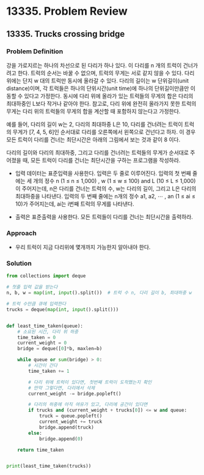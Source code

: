 # 13335. Problem Review

## 13335. Trucks crossing bridge

### Problem Definition
강을 가로지르는 하나의 차선으로 된 다리가 하나 있다. 이 다리를 n 개의 트럭이 건너가려고 한다. 트럭의 순서는 바꿀 수 없으며, 트럭의 무게는 서로 같지 않을 수 있다. 다리 위에는 단지 w 대의 트럭만 동시에 올라갈 수 있다. 다리의 길이는 w 단위길이(unit distance)이며, 각 트럭들은 하나의 단위시간(unit time)에 하나의 단위길이만큼만 이동할 수 있다고 가정한다. 동시에 다리 위에 올라가 있는 트럭들의 무게의 합은 다리의 최대하중인 L보다 작거나 같아야 한다. 참고로, 다리 위에 완전히 올라가지 못한 트럭의 무게는 다리 위의 트럭들의 무게의 합을 계산할 때 포함하지 않는다고 가정한다.

예를 들어, 다리의 길이 w는 2, 다리의 최대하중 L은 10, 다리를 건너려는 트럭이 트럭의 무게가 [7, 4, 5, 6]인 순서대로 다리를 오른쪽에서 왼쪽으로 건넌다고 하자. 이 경우 모든 트럭이 다리를 건너는 최단시간은 아래의 그림에서 보는 것과 같이 8 이다.

다리의 길이와 다리의 최대하중, 그리고 다리를 건너려는 트럭들의 무게가 순서대로 주어졌을 때, 모든 트럭이 다리를 건너는 최단시간을 구하는 프로그램을 작성하라.

- 입력 데이터는 표준입력을 사용한다. 입력은 두 줄로 이루어진다. 입력의 첫 번째 줄에는 세 개의 정수 n (1 ≤ n ≤ 1,000) , w (1 ≤ w ≤ 100) and L (10 ≤ L ≤ 1,000)이 주어지는데, n은 다리를 건너는 트럭의 수, w는 다리의 길이, 그리고 L은 다리의 최대하중을 나타낸다. 입력의 두 번째 줄에는 n개의 정수 a1, a2, ⋯ , an (1 ≤ ai ≤ 10)가 주어지는데, ai는 i번째 트럭의 무게를 나타낸다.

- 출력은 표준출력을 사용한다. 모든 트럭들이 다리를 건너는 최단시간을 출력하라.

### Approach
- 우리 트럭이 지금 다리위에 몇개까지 가능한지 알아내야 한다.


### Solution

```python
from collections import deque

# 첫줄 입력 값을 받는다
n, b, w = map(int, input().split())  # 트럭 수 n, 다리 길이 b, 최대하중 w

# 트럭 수만큼 큐에 입력한다
trucks = deque(map(int, input().split()))


def least_time_taken(queue):
    # 소요된 시간, 다리 위 하중
    time_taken = 0
    current_weight = 0
    bridge = deque([0]*b, maxlen=b)

    while queue or sum(bridge) > 0:
        # 시간이 간다
        time_taken += 1

        # 다리 위에 트럭이 있다면, 첫번째 트럭이 도착했는지 확인
        # 만약 그렇다면, 다리에서 삭제
        current_weight -= bridge.popleft()

        # 다리의 하중에 아직 여유가 있고, 다리에 공간이 있다면
        if trucks and (current_weight + trucks[0]) <= w and queue:
            truck = queue.popleft()
            current_weight += truck
            bridge.append(truck)
        else:
            bridge.append(0)

    return time_taken


print(least_time_taken(trucks))

```